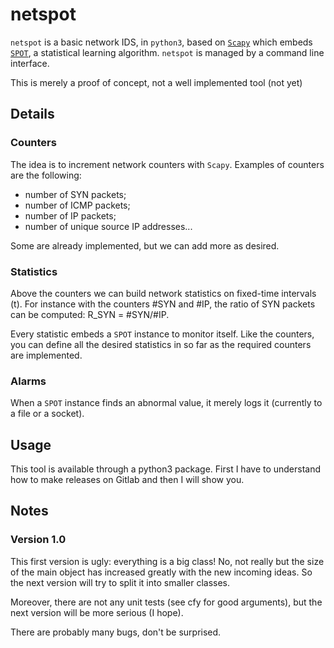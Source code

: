 # netspot

`netspot` is a basic network IDS, in `python3`, based on [`Scapy`](https://scapy.net/) which embeds [`SPOT`](https://asiffer.github.io/libspot/), a statistical learning algorithm. `netspot` is managed by a command line interface.

This is merely a proof of concept, not a well implemented tool (not yet) 

## Details

### Counters
The idea is to increment network counters with `Scapy`. Examples of counters are the following:
* number of SYN packets;
* number of ICMP packets;
* number of IP packets;
* number of unique source IP addresses...

Some are already implemented, but we can add more as desired.


### Statistics
Above the counters we can build network statistics on fixed-time intervals \(t\). For instance with the counters #SYN and #IP, the ratio of SYN packets can be computed: R_SYN = #SYN/#IP.

Every statistic embeds a `SPOT` instance to monitor itself. Like the counters, you can define all the desired statistics in so far as the required counters are implemented.

### Alarms

When a `SPOT` instance finds an abnormal value, it merely logs it (currently to a file or a socket).

## Usage

This tool is available through a python3 package. First I have to understand how to make releases on Gitlab and then I will show you.

## Notes
### Version 1.0

This first version is ugly: everything is a big class! No, not really but the size of the main object has increased greatly with the new incoming ideas. So the next version will try to split it into smaller classes.

Moreover, there are not any unit tests (see cfy for good arguments), but the next version will be more serious (I hope).

There are probably many bugs, don't be surprised.